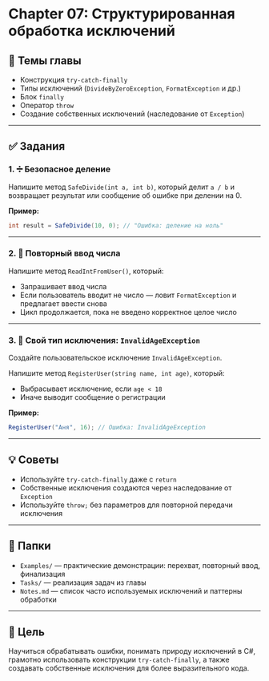 # Chapter 07: Структурированная обработка исключений

## 📘 Темы главы

- Конструкция `try-catch-finally`
- Типы исключений (`DivideByZeroException`, `FormatException` и др.)
- Блок `finally`
- Оператор `throw`
- Создание собственных исключений (наследование от `Exception`)

---

## ✅ Задания

### 1. ➗ Безопасное деление

Напишите метод `SafeDivide(int a, int b)`, который делит `a / b` и возвращает результат или сообщение об ошибке при делении на 0.

**Пример:**

```csharp
int result = SafeDivide(10, 0); // "Ошибка: деление на ноль"
````

---

### 2. 🔄 Повторный ввод числа

Напишите метод `ReadIntFromUser()`, который:

* Запрашивает ввод числа
* Если пользователь вводит не число — ловит `FormatException` и предлагает ввести снова
* Цикл продолжается, пока не введено корректное целое число

---

### 3. 🚫 Свой тип исключения: `InvalidAgeException`

Создайте пользовательское исключение `InvalidAgeException`.

Напишите метод `RegisterUser(string name, int age)`, который:

* Выбрасывает исключение, если `age < 18`
* Иначе выводит сообщение о регистрации

**Пример:**

```csharp
RegisterUser("Аня", 16); // Ошибка: InvalidAgeException
```

---

## 💡 Советы

* Используйте `try-catch-finally` даже с `return`
* Собственные исключения создаются через наследование от `Exception`
* Используйте `throw;` без параметров для повторной передачи исключения

---

## 📁 Папки

* `Examples/` — практические демонстрации: перехват, повторный ввод, финализация
* `Tasks/` — реализация задач из главы
* `Notes.md` — список часто используемых исключений и паттерны обработки

---

## 📌 Цель

Научиться обрабатывать ошибки, понимать природу исключений в C#, грамотно использовать конструкции `try-catch-finally`, а также создавать собственные исключения для более выразительного кода.

